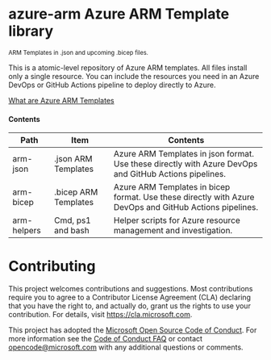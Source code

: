 # azure-arm Azure ARM Template library
<sup>ARM Templates in .json and upcoming .bicep files.</sup> <br>

This is a atomic-level repository of Azure ARM templates. All files install only a single resource. You can include the resources you need in an Azure DevOps or GitHub Actions pipeline to deploy directly to Azure.

[What are Azure ARM Templates](https://docs.microsoft.com/en-us/azure/azure-resource-manager/templates/overview)

#### Contents
Path | Item | Contents
--- | --- | ---
arm-json | .json ARM Templates | Azure ARM Templates in json format. Use these directly with Azure DevOps and GitHub Actions pipelines.
arm-bicep | .bicep ARM Templates | Azure ARM Templates in bicep format. Use these directly with Azure DevOps and GitHub Actions pipelines.
arm-helpers | Cmd, ps1 and bash | Helper scripts for Azure resource management and investigation.

# Contributing

This project welcomes contributions and suggestions.  Most contributions require you to agree to a
Contributor License Agreement (CLA) declaring that you have the right to, and actually do, grant us
the rights to use your contribution. For details, visit https://cla.microsoft.com.

This project has adopted the [Microsoft Open Source Code of Conduct](https://opensource.microsoft.com/codeofconduct/).
For more information see the [Code of Conduct FAQ](https://opensource.microsoft.com/codeofconduct/faq/) or
contact [opencode@microsoft.com](mailto:opencode@microsoft.com) with any additional questions or comments.

